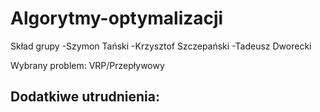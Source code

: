 # Algorytmy-optymalizacji

Skład grupy 
-Szymon Tański
-Krzysztof Szczepański
-Tadeusz Dworecki

Wybrany problem: VRP/Przepływowy

Dodatkiwe utrudnienia:
-
